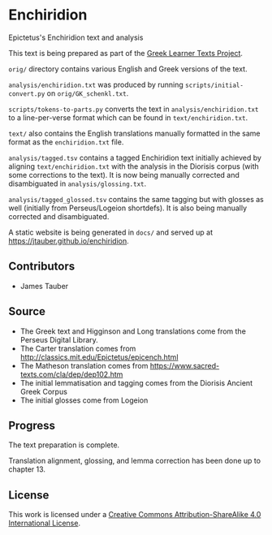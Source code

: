 # Enchiridion

Epictetus's Enchiridion text and analysis

This text is being prepared as part of the [Greek Learner Texts Project](https://greek-learner-texts.org/).

`orig/` directory contains various English and Greek versions of the text.

`analysis/enchiridion.txt` was produced by running `scripts/initial-convert.py` on
`orig/GK_schenkl.txt`.

`scripts/tokens-to-parts.py` converts the text in `analysis/enchiridion.txt` to a line-per-verse format which can be found in `text/enchiridion.txt`.

`text/` also contains the English translations manually formatted in the same format as the `enchiridion.txt` file.

`analysis/tagged.tsv` contains a tagged Enchiridion text initially achieved by aligning `text/enchiridion.txt` with the analysis in the Diorisis corpus (with some corrections to the text). It is now being manually corrected and disambiguated in `analysis/glossing.txt`.

`analysis/tagged_glossed.tsv` contains the same tagging but with glosses as well (initially from Perseus/Logeion shortdefs). It is also being manually corrected and disambiguated.

A static website is being generated in `docs/` and served up at <https://jtauber.github.io/enchiridion>.

## Contributors

* James Tauber

## Source

* The Greek text and Higginson and Long translations come from the Perseus Digital Library.
* The Carter translation comes from http://classics.mit.edu/Epictetus/epicench.html
* The Matheson translation comes from https://www.sacred-texts.com/cla/dep/dep102.htm
* The initial lemmatisation and tagging comes from the Diorisis Ancient Greek Corpus
* The initial glosses come from Logeion

## Progress

The text preparation is complete.

Translation alignment, glossing, and lemma correction has been done up to chapter 13.

## License

This work is licensed under a [Creative Commons Attribution-ShareAlike 4.0 International License](http://creativecommons.org/licenses/by-sa/4.0/).
